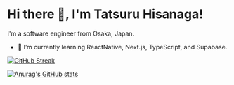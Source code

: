 # Hi there 👋, I'm Tatsuru Hisanaga!

I'm a software engineer from Osaka, Japan.

- 🌱 I’m currently learning ReactNative, Next.js, TypeScript, and Supabase.

[![GitHub Streak](https://github-readme-streak-stats.herokuapp.com/?user=TatsuruHisanaga&theme=dark)](https://git.io/streak-stats)

<!-- [![Top Langs](https://github-readme-stats.vercel.app/api/top-langs/?username=TatsuruHisanaga&layout=compact&theme=dark)](https://github.com/anuraghazra/github-readme-stats) -->

[![Anurag's GitHub stats](https://github-readme-stats.vercel.app/api?username=TatsuruHisanaga&theme=dark&show_icons=true)](https://github.com/anuraghazra/github-readme-stats)


<!--
**TatsuruHisanaga/TatsuruHisanaga** is a ✨ _special_ ✨ repository because its `README.md` (this file) appears on your GitHub profile.

Here are some ideas to get you started:

- 🔭 I’m currently working on ...
- 🌱 I’m currently learning ...
- 👯 I’m looking to collaborate on ...
- 🤔 I’m looking for help with ...
- 💬 Ask me about ...
- 📫 How to reach me: ...
- 😄 Pronouns: ...
- ⚡ Fun fact: ...
-->
